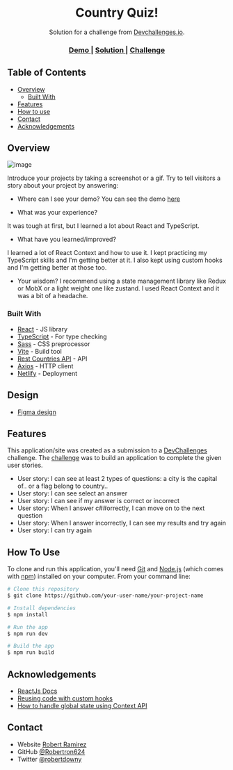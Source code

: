 <!-- Please update value in the {}  -->

<h1 align="center">Country Quiz!</h1>

<div align="center">
   Solution for a challenge from  <a href="http://devchallenges.io" target="_blank">Devchallenges.io</a>.
</div>

<div align="center">
  <h3>
    <a href="https://github.com/Robertron624/country-quiz">
      Demo
    </a>
    <span> | </span>
    <a href="https://github.com/Robertron624/country-quiz">
      Solution
    </a>
    <span> | </span>
    <a href="https://devchallenges.io/challenges/Bu3G2irnaXmfwQ8sZkw8">
      Challenge
    </a>
  </h3>
</div>

<!-- TABLE OF CONTENTS -->

## Table of Contents

- [Overview](#overview)
  - [Built With](#built-with)
- [Features](#features)
- [How to use](#how-to-use)
- [Contact](#contact)
- [Acknowledgements](#acknowledgements)

<!-- OVERVIEW -->

## Overview

![image](https://github.com/Robertron624/country-quiz/assets/72587880/45b42d53-169f-44f5-acdb-8891f4a1288b)


Introduce your projects by taking a screenshot or a gif. Try to tell visitors a story about your project by answering:

- Where can I see your demo?
You can see the demo [here](https://country-quiz-react-axios.netlify.app/)

- What was your experience?

It was tough at first, but I learned a lot about React and TypeScript.

- What have you learned/improved?

I learned a lot of React Context and how to use it. I kept practicing my TypeScript skills and I'm getting better at it.
I also kept using custom hooks and I'm getting better at those too.

- Your wisdom?
I recommend using a state management library like Redux or MobX or a light weight one like zustand. I used React Context and it was a bit of a headache.

### Built With

<!-- This section should list any major frameworks that you built your project using. Here are a few examples.-->

- [React](https://reactjs.org/) - JS library
- [TypeScript](https://www.typescriptlang.org/) - For type checking
- [Sass](https://sass-lang.com/) - CSS preprocessor
- [Vite](https://vitejs.dev/) - Build tool
- [Rest Countries API](https://restcountries.com/) - API
- [Axios](https://axios-http.com/) - HTTP client
- [Netlify](https://www.netlify.com/) - Deployment


## Design

- [Figma design](https://www.figma.com/file/Gw0ZNBbYN8asqFlZWy3jG1/Country-Quiz?node-id=0%3A1&mode=dev)

## Features

<!-- List the features of your application or follow the template. Don't share the figma file here :) -->

This application/site was created as a submission to a [DevChallenges](https://devchallenges.io/challenges) challenge. The [challenge](https://devchallenges.io/challenges/Bu3G2irnaXmfwQ8sZkw8) was to build an application to complete the given user stories.

- User story: I can see at least 2 types of questions: a city is the capital of.. or a flag belong to country..
- User story: I can see select an answer
- User story: I can see if my answer is correct or incorrect
- User story: When I answer c##orrectly, I can move on to the next question
- User story: When I answer incorrectly, I can see my results and try again 
- User story: I can try again

## How To Use

<!-- Example: -->

To clone and run this application, you'll need [Git](https://git-scm.com) and [Node.js](https://nodejs.org/en/download/) (which comes with [npm](http://npmjs.com)) installed on your computer. From your command line:

```bash
# Clone this repository
$ git clone https://github.com/your-user-name/your-project-name

# Install dependencies
$ npm install

# Run the app
$ npm run dev

# Build the app
$ npm run build
```

## Acknowledgements

<!-- This section should list any articles or add-ons/plugins that helps you to complete the project. This is optional but it will help you in the future. For example: -->

- [ReactJs Docs](https://reactjs.org/docs/getting-started.html)
- [Reusing code with custom hooks](https://react.dev/learn/reusing-logic-with-custom-hooks)
- [How to handle global state using Context API](https://www.positronx.io/how-to-handle-global-state-in-react-js-using-context-api/)

## Contact

-   Website [Robert Ramirez](https://robert-ramirez.co)
-   GitHub [@Robertron624](https://github.com/Robertron624)
-   Twitter [@robertdowny](https://www.twitter.com/robertdowny)
